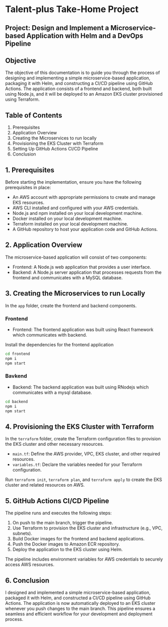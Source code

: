 # Talent-plus Take-Home Project

## Project: Design and Implement a Microservice-based Application with Helm and a DevOps Pipeline

## Objective

The objective of this documentation is to guide you through the process of designing and implementing a simple microservice-based application, packaging it with Helm, and constructing a CI/CD pipeline using GitHub Actions. The application consists of a frontend and backend, both built using Node.js, and it will be deployed to an Amazon EKS cluster provisioned using Terraform.

## Table of Contents

1. Prerequisites
2. Application Overview
3. Creating the Microservices to run locally
4. Provisioning the EKS Cluster with Terraform
5. Setting Up GitHub Actions CI/CD Pipeline
6. Conclusion

## 1. Prerequisites

Before starting the implementation, ensure you have the following prerequisites in place:

- An AWS account with appropriate permissions to create and manage EKS resources.
- AWS CLI installed and configured with your AWS credentials.
- Node.js and npm installed on your local development machine.
- Docker installed on your local development machine.
- Terraform installed on your local development machine.
- A GitHub repository to host your application code and GitHub Actions.

## 2. Application Overview

The microservice-based application will consist of two components:

- Frontend: A Node.js web application that provides a user interface.
- Backend: A Node.js server application that processes requests from the frontend and communicates with a MySQL database.




## 3. Creating the Microservices to run Locally

In the `app` folder, create the frontend and backend components.

### Frontend
- Frontend: The frontend application was built using React framework 
which communicates with backend.

Install the dependencies for the frontend application 

```bash
cd frontend
npm i
npm start
``````

### Bavkend

- Backend: The backend application was built using RNodejs which communicates with a mysql database.

```bash
cd backend
npm i
npm start
``````

## 4. Provisioning the EKS Cluster with Terraform

In the `terraform` folder, create the Terraform configuration files to provision the EKS cluster and other necessary resources.

- `main.tf`: Define the AWS provider, VPC, EKS cluster, and other required resources.
- `variables.tf`: Declare the variables needed for your Terraform configuration.

Run `terraform init`, `terraform plan`, and `terraform apply` to create the EKS cluster and related resources on AWS.

## 5.  GitHub Actions CI/CD Pipeline

The pipeline runs and executes the following steps:

1. On push to the main branch, trigger the pipeline.
2. Use Terraform to provision the EKS cluster and infrastructure (e.g., VPC, subnets).
3. Build Docker images for the frontend and backend applications.
4. Push the Docker images to Amazon ECR repository.
5. Deploy the application to the EKS cluster using Helm.

The pipeline includes environment variables for AWS credentials to securely access AWS resources.

## 6. Conclusion

I designed and implemented a simple microservice-based application, packaged it with Helm, and constructed a CI/CD pipeline using GitHub Actions. The application is now automatically deployed to an EKS cluster whenever you push changes to the main branch. This pipeline ensures a seamless and efficient workflow for your development and deployment process.


